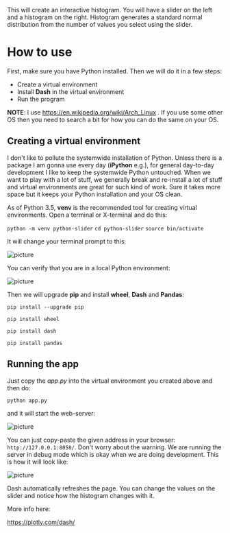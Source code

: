 This will create an interactive histogram. You will have a slider on the left and a histogram on the right. 
Histogram generates a standard normal distribution from the number of values you select using the 
slider.

# How to use

First, make sure you have Python installed. Then we will do it in a few steps:

 - Create a virtual environment
 - Install **Dash** in the virtual environment
 - Run the program 
 

**NOTE**: I use https://en.wikipedia.org/wiki/Arch_Linux . If you use some other OS then you need to search a bit for how you can do the 
                 same on your OS.  

 
## Creating a virtual environment
 
 I don't like to pollute the systemwide installation of Python. Unless there is a package I am gonna use every day (**iPython** e.g.), 
 for general day-to-day development I like to keep the systemwide Python untouched. When we want to play with a lot of stuff, we
 generally break and re-install a lot of stuff and virtual environments are great for such kind of work. Sure it takes more space but it 
 keeps your Python installation and your OS clean. 
 
 As of Python 3.5, **venv** is the recommended tool for creating virtual environments. Open a terminal or X-terminal and do this:

`python -m venv python-slider`
`cd python-slider`
`source bin/activate`

It will change your terminal prompt to this:

![picture](https://i.postimg.cc/YCGGm8jy/Screenshot-from-2020-10-18-12-47-30.png)

You can verify that you are in a local Python environment:

![picture](https://i.postimg.cc/P5SCcc9x/Screenshot-from-2020-10-18-12-50-07.png)

Then we will upgrade **pip** and install **wheel**, **Dash** and **Pandas**:

`pip install --upgrade pip`

`pip install wheel`

`pip install dash`

`pip install pandas` 



## Running the app

Just copy the *app.py* into the virtual environment you created above and then do:

`python app.py`

and it will start the web-server:

![picture](https://i.postimg.cc/8zHjr5Ss/Screenshot-from-2020-10-18-13-06-50.png)

You can just copy-paste the given address in your browser: `http://127.0.0.1:8050/`. Don't worry about the warning. 
We are running the server in debug mode which is okay when we are doing development. This is how it will  look like:

![picture](https://i.postimg.cc/qRnhbHY3/Screenshot-from-2020-10-18-12-31-06.png)

Dash automatically refreshes the page. You can change the values on the slider and notice how the histogram changes with it. 

More info here:

https://plotly.com/dash/
